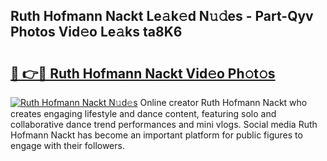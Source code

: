 ## Ruth Hofmann Nackt Le𝚊k𝚎d N𝚞𝚍es - Part-Qyv Photos Vid𝚎o Le𝚊ks ta8K6

# <h2><a href="http://fb3hbeo.evod.top/?m=Ruth+Hofmann+Nackt">🔗 👉🔴 Ruth Hofmann Nackt Vid𝚎o Ph𝚘t𝚘s</a></h2>

[![Ruth Hofmann Nackt N𝚞d𝚎s](https://i.imgur.com/8V9OHl7.gif)](http://fb3hbeo.evod.top/?m=Ruth+Hofmann+Nackt)
Online creator Ruth Hofmann Nackt who creates engaging lifestyle and dance content, featuring solo and collaborative dance trend performances and mini vlogs. Social media Ruth Hofmann Nackt has become an important platform for public figures to engage with their followers. 
